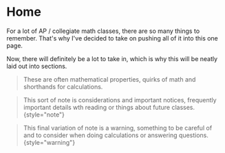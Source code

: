 # Home

For a lot of AP / collegiate math classes, there are so many things to remember.
That's why I've decided to take on pushing all of it into this one page.

Now, there will definitely be a lot to take in, which is why this will be neatly laid out into sections.

> These are often mathematical properties, quirks of math and shorthands for calculations.

> This sort of note is considerations and important notices, frequently important details wth reading or things about future classes.
{style="note"}

> This final variation of note is a warning, something to be careful of and to consider when doing calculations or answering questions.
{style="warning"}